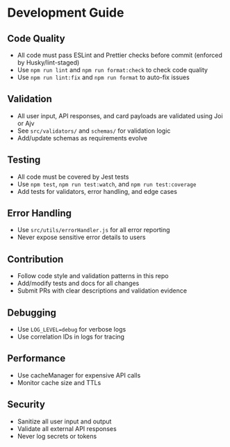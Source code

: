 # Development Guide

## Code Quality
- All code must pass ESLint and Prettier checks before commit (enforced by Husky/lint-staged)
- Use `npm run lint` and `npm run format:check` to check code quality
- Use `npm run lint:fix` and `npm run format` to auto-fix issues

## Validation
- All user input, API responses, and card payloads are validated using Joi or Ajv
- See `src/validators/` and `schemas/` for validation logic
- Add/update schemas as requirements evolve

## Testing
- All code must be covered by Jest tests
- Use `npm test`, `npm run test:watch`, and `npm run test:coverage`
- Add tests for validators, error handling, and edge cases

## Error Handling
- Use `src/utils/errorHandler.js` for all error reporting
- Never expose sensitive error details to users

## Contribution
- Follow code style and validation patterns in this repo
- Add/modify tests and docs for all changes
- Submit PRs with clear descriptions and validation evidence

## Debugging
- Use `LOG_LEVEL=debug` for verbose logs
- Use correlation IDs in logs for tracing

## Performance
- Use cacheManager for expensive API calls
- Monitor cache size and TTLs

## Security
- Sanitize all user input and output
- Validate all external API responses
- Never log secrets or tokens
